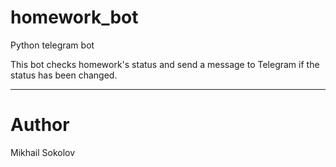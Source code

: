 # homework_bot
Python telegram bot

This bot checks homework's status and send a message to Telegram if the status has been changed.

---
# Author
Mikhail Sokolov
